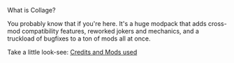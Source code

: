 What is Collage?

You probably know that if you're here.
It's a huge modpack that adds cross-mod compatibility features, reworked jokers and mechanics, and a truckload of bugfixes to a ton of mods all at once.

Take a little look-see:
[Credits and Mods used](https://docs.google.com/document/d/1EvJ4FTg6BuxoSEpGF4Wnusq9LUmlEPtoxx7flPLDOTE/edit?usp=sharing)
